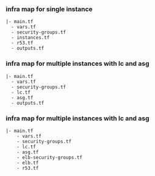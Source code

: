 ### infra map for single instance
```
|- main.tf
  - vars.tf
  - security-groups.tf
  - instances.tf
  - r53.tf
  - outputs.tf

```

### infra map for multiple instances with lc and asg
```
|- main.tf
  - vars.tf
  - security-groups.tf
  - lc.tf
  - asg.tf
  - outputs.tf
```

### infra map for multiple instances with lc and asg
```
|- main.tf
    - vars.tf
    - security-groups.tf
    - lc.tf
    - asg.tf
    - elb-security-groups.tf
    - elb.tf
    - r53.tf
```

